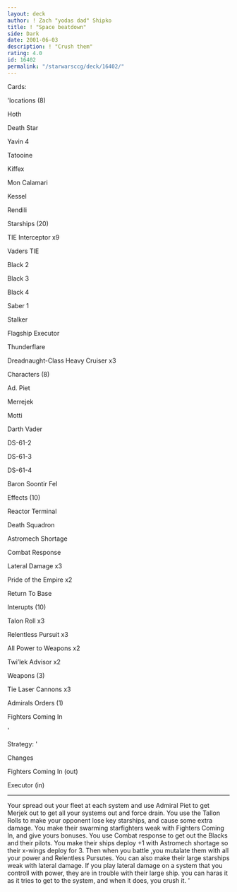 ```yaml
---
layout: deck
author: ! Zach "yodas dad" Shipko
title: ! "Space beatdown"
side: Dark
date: 2001-06-03
description: ! "Crush them"
rating: 4.0
id: 16402
permalink: "/starwarsccg/deck/16402/"
---
```

Cards: 

'locations (8)


Hoth

Death Star

Yavin 4

Tatooine

Kiffex

Mon Calamari

Kessel

Rendili


Starships (20)


TIE Interceptor x9

Vaders TIE

Black 2

Black 3

Black 4

Saber 1

Stalker

Flagship Executor

Thunderflare

Dreadnaught-Class Heavy Cruiser x3


Characters (8)


Ad. Piet

Merrejek

Motti

Darth Vader

DS-61-2

DS-61-3

DS-61-4

Baron Soontir Fel


Effects (10)


Reactor Terminal

Death Squadron 

Astromech Shortage

Combat Response

Lateral Damage x3

Pride of the Empire x2

Return To Base


Interupts (10)


Talon Roll x3

Relentless Pursuit x3

All Power to Weapons x2

Twi’lek Advisor x2


Weapons (3)

Tie Laser Cannons x3


Admirals Orders (1)

Fighters Coming In



'

Strategy: '

Changes

Fighters Coming In (out)

Executor (in)

--------------------------------------------------------------------------------------------------------------------------------------------------------------------------------------------------------------------------------------------------






Your spread out your fleet at each system and use Admiral Piet to get Merjek out to get all your systems out and force drain.  You use the Tallon Rolls to make your opponent lose key starships, and cause some extra damage.  You make their swarming starfighters weak with Fighters Coming In, and give yours bonuses.  You use Combat response to get out the Blacks and their pilots.  You make their ships deploy +1 with Astromech shortage so their x-wings deploy for 3.  Then when you battle ,you mutalate them with all your power and Relentless Pursutes. You can also make their large starships weak with lateral damage. If you play lateral damage on a system that you controll with power, they are in trouble with their large ship. you can haras it as it tries to get to the system, and when it does, you crush it.  '
